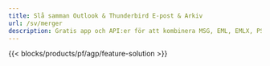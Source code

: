 ```yaml
---
title: Slå samman Outlook & Thunderbird E-post & Arkiv 
url: /sv/merger
description: Gratis app och API:er för att kombinera MSG, EML, EMLX, PST, OST, OFT, MBOX, ICS & VCF-filer på Windows, Linux och macOS
---
```


{{< blocks/products/pf/agp/feature-solution >}} 

